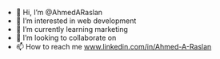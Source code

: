 - 👋 Hi, I’m @AhmedARaslan
- 👀 I’m interested in web development
- 🌱 I’m currently learning marketing
- 💞️ I’m looking to collaborate on 
- 📫 How to reach me www.linkedin.com/in/Ahmed-A-Raslan

<!---
AhmedARaslan/AhmedARaslan is a ✨ special ✨ repository because its `README.md` (this file) appears on your GitHub profile.
You can click the Preview link to take a look at your changes.
--->
